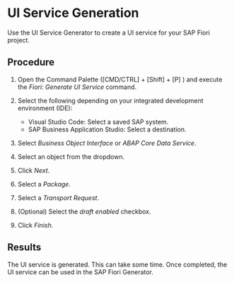 <!-- loio1a7aad346618443a86ebd7250bac0ef0 -->

# UI Service Generation

Use the UI Service Generator to create a UI service for your SAP Fiori project.



## Procedure

1.  Open the Command Palette \([CMD/CTRL\] + [Shift\] + [P\] \) and execute the *Fiori: Generate UI Service* command.

2.  Select the following depending on your integrated development environment \(IDE\):

    -   Visual Studio Code: Select a saved SAP system.
    -   SAP Business Application Studio: Select a destination.

3.  Select *Business Object Interface* or *ABAP Core Data Service*.

4.  Select an object from the dropdown.

5.  Click *Next*.

6.  Select a *Package*.

7.  Select a *Transport Request*.

8.  \(Optional\) Select the *draft enabled* checkbox.

9.  Click *Finish*.




<a name="loio1a7aad346618443a86ebd7250bac0ef0__result_epm_s3l_ncc"/>

## Results

The UI service is generated. This can take some time. Once completed, the UI service can be used in the SAP Fiori Generator.

